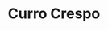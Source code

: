 ---
layout: none
category: colaboradores
title: Curro Crespo
slug: curro-crespo

subtitulo:
 es: "Curro es un arquitecto cordobés que formó parte de Colaborativa en nuestros inicios"
 en: Blurb in english.
link: https://twitter.com/currocrespog
imagen: farm9.staticflickr.com/8163/7240615878_32c8516088
---
